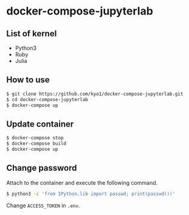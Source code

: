 # docker-compose-jupyterlab

## List of kernel

- Python3
- Ruby
- Julia


## How to use

```sh
$ git clone https://github.com/kyo1/docker-compose-jupyterlab.git
$ cd docker-compose-jupyterlab
$ docker-compose up
```


## Update container

```sh
$ docker-compose stop
$ docker-compose build
$ docker-compose up
```


## Change password

Attach to the container and execute the following command.

```sh
$ python3 -c 'from IPython.lib import passwd; print(passwd())'
```

Change `ACCESS_TOKEN` in `.env`.
